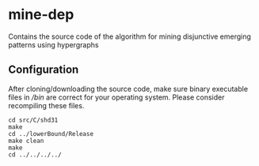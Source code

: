 mine-dep
========

Contains the source code of the algorithm for mining disjunctive emerging patterns using hypergraphs

Configuration
-------------

After cloning/downloading the source code, make sure binary executable files in *\/bin*
are correct for your operating system. Please consider recompiling these files.


	cd src/C/shd31
	make
	cd ../lowerBound/Release
	make clean
	make
	cd ../../../../

